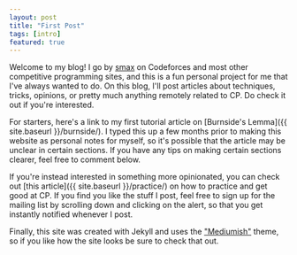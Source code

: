 ```yaml
---
layout: post
title: "First Post"
tags: [intro]
featured: true
---
```


Welcome to my blog! I go by [smax](https://codeforces.com/profile/smax) on Codeforces and most other competitive programming sites, and this is a fun personal project for me that I've always wanted to do. On this blog, I'll post articles about techniques, tricks, opinions, or pretty much anything remotely related to CP. Do check it out if you're interested.

For starters, here's a link to my first tutorial article on [Burnside's Lemma]({{ site.baseurl }}/burnside/). I typed this up a few months prior to making this website as personal notes for myself, so it's possible that the article may be unclear in certain sections. If you have any tips on making certain sections clearer, feel free to comment below.

If you're instead interested in something more opinionated, you can check out [this article]({{ site.baseurl }}/practice/) on how to practice and get good at CP. If you find you like the stuff I post, feel free to sign up for the mailing list by scrolling down and clicking on the alert, so that you get instantly notified whenever I post.

Finally, this site was created with Jekyll and uses the ["Mediumish"](https://github.com/wowthemesnet/mediumish-theme-jekyll) theme, so if you like how the site looks be sure to check that out.